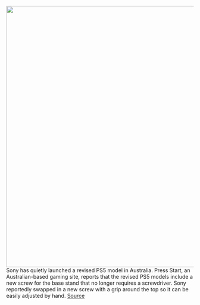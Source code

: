 <img src='https://cdn.vox-cdn.com/thumbor/UFhCI_A0hfbF2TQPrup0DvAGtsU=/0x0:2040x1360/1200x800/filters:focal(857x517:1183x843)/cdn.vox-cdn.com/uploads/chorus_image/image/69762522/vpavic_4278_20201030_0292.0.jpg' width='700px' /><br/>
Sony has quietly launched a revised PS5 model in Australia. Press Start, an Australian-based gaming site, reports that the revised PS5 models include a new screw for the base stand that no longer requires a screwdriver. Sony reportedly swapped in a new screw with a grip around the top so it can be easily adjusted by hand.
<a href='https://www.theverge.com/2021/8/23/22637524/sony-new-ps5-model-revision-lighter-screwdriver-stand-base-features'> Source <a/>